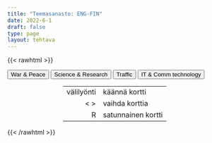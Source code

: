 ```yaml
---
title: "Teemasanasto: ENG-FIN"
date: 2022-6-1
draft: false
type: page
layout: tehtava
---
```

{{< rawhtml >}}
<link rel="stylesheet" type="text/css" href="/css/flashcard1.css"/>
<html>
 <body>
  <div id="cardArea"></div>
  <div id=valikko>
<button id="teema1">War & Peace</button>  <button id="teema2">Science & Research</button>   <button id="teema3">Traffic</button>   <button id="teema4">IT & Comm technology</button>
</div>
  <div id="lukumaara"></div>
  <div id="buttonArea" class="grid grid-cols-3"></div>

<div id="nappaimet" class="hidden lg:block" style="text-align:center; margin:0 auto; width:50%;"> 
<table>
  <tr>
    <td style="text-align:end;">välilyönti</td>
    <td>käännä kortti</td>
  </tr>
  <tr>
    <td style="text-align:end;">< ></td>
    <td>vaihda korttia</td>
  </tr>
  <tr>
    <td style="text-align:end;">R</td>
    <td>satunnainen kortti</td>
</table>

</div>

 </body>
</html>

<script> 
$(document).ready(function() {

  var currentQuestion = 0;
  var qbank = [
	["ally", "liittolainen"], 
	["ambush", "väijytys; väijyä"], 
	["ammunition", "ammukset, ampumatarvikkeet"], 
	["armed conflict", "aseellinen konflikti"], 
	["armoury", "asevarasto, asevarikko"], 
	["artillery", "tykistö"], 
	["barracks", "kasarmi, parakki"], 
	["be at war", "olla sodassa"], 
	["beat/defeat the enemy", "voittaa vihollinen"], 
	["border", "raja"], 
	["casualties", "tappiot, mieshukka"], 
	["civil war", "sisällissota"], 
	["combat", "taistelu"], 
	["conquer", "valloittaa, voittaa"], 
	["conscript", "varusmies, asevelvollinen"], 
	["curfew", "ulkonaliikkumiskielto"], 
	["declare war (on a country)", "julistaa sota"], 
	["defeat", "tappio"], 
	["defend", "puolustaa"], 
	["disarmament", "aseistariisunta"], 
	["do one’s military service", "suorittaa varusmiespalvelus"], 
	["do one’s non-military service", "suorittaa siviilipalvelus"], 
	["ethnic cleansing", "etninen puhdistus"], 
	["friendly fire", "omien tulitus"], 
	["garrison", "varuskunta"], 
	["genocide", "kansanmurha"], 
	["guerilla war", "sissisota"], 
	["infantry", "jalkaväki"], 
	["invade", "tunkeutua, hyökätä"], 
	["fleet", "laivasto, laivue"], 
	["military base", "sotilastukikohta"], 
	["missile", "ohjus"], 
	["mobilisation", "liikekannallepano"], 
	["occupation", "miehitys"], 
	["paratroopers", "laskuvarjojääkärit"], 
	["prisoner of war (POW)", "sotavanki"], 
	["rebellion", "kapina"], 
	["regiment", "rykmentti"], 
	["retreat", "vetäytyä"], 
	["sanction", "pakote, sanktio"], 
	["surrender", "antautua"], 
	["trench", "juoksuhauta, taisteluhauta"], 
	["troops", "joukot"], 
	["urban warfare", "kaupunkisota"], 
	["resistance movement", "vastarintaliike"], 
	["siege", "piiritys; piirittää"], 
	["suffer heavy losses", "kärsiä raskaita tappioita"], 
	["wage war on", "sotia"], 
	["warfare", "sodankäynti"], 
	["warmonger", "sodanlietsoja"], 
	["weaponry", "aseistus"], 
	["withdraw", "vetäytyä"], 
	["ceasefire", "tulitauko"], 
	["mediate", "sovitella, toimia välittäjänä"], 
	["negotiate", "neuvotella"], 
	["peace-keeping forces", "rauhanturvajoukot"], 
	["peace negotiations", "rauhanneuvottelut"], 
	["peace treaty", "rauhansopimus"], 
	["truce", "aselepo"], 
	["the Air Force", "ilmavoimat"], 
	["the Army", "maavoimat"], 
	["the Coast Guard", "rannikkovartiosto"], 
	["the Navy", "laivasto"], 
	["the Marine Corps", "merijalkaväki"],
    ["analysis, analyses", "analyysi, analyysit"], 
	["average", "keskiarvo"], 
	["cell", "solu"], 
	["chart, table", "taulukko"], 
	["classification", "luokittelu"], 
	["concept", "käsite"], 
	["conclusion", "johtopäätös"], 
	["conduct an experiment", "tehdä koe"], 
	["data", "tiedot"], 
	["database", "tietokanta"], 
	["discover", "löytää, keksiä"], 
	["discovery", "löytö, keksintö"], 
	["engineer", "insinööri"], 
	["evidence", "todisteet"], 
	["experiment", "koe"], 
	["genetic engineering, gene editing", "geenimanipulaatio"], 
	["hypothesis, hypotheses", "olettamus, olettamukset"], 
	["invent", "keksiä"], 
	["invention", "keksintö"], 
	["measure", "mitata"], 
	["observe", "havainnoida"], 
	["researcher", "tutkija"], 
	["scale", "asteikko"], 
	["scientific", "tieteellinen"], 
	["scientist", "tieteilijä"], 
	["statistics", "tilasto"], 
	["survey", "kyselytutkimus"], 
	["variable", "muuttuja"], 
	["accelerate", "kiihdyttää"], 
	["acceleration", "kiihtyvyys"], 
	["charge", "sähkövaraus"], 
	["circuit", "virtapiiri"], 
	["density", "tiheys"], 
	["dissolve", "liueta, sulaa, hajota"], 
	["electric current", "sähkövirta"], 
	["formula, formulae", "kaava, kaavat"], 
	["frequency", "taajuus"], 
	["friction", "kitka"], 
	["gravity", "painovoima"], 
	["inertia", "(massan) hitaus, jatkavuus"], 
	["lever", "vipu"], 
	["magnification", "suurennus"], 
	["mass", "massa"], 
	["matter", "aine, materia"], 
	["nuclear physics", "ydinfysiikka"], 
	["nucleus, nuclei", "ydin, tuma, ytimet, tumat"], 
	["orbit", "kiertorata, kiertää"], 
	["phenomenon, phenomena", "ilmiö, ilmiöt"], 
	["physicist", "fyysikko"], 
	["radiation", "säteily"], 
	["volume", "tilavuus"], 
	["velocity, speed", "nopeus, vauhti"], 
	["wavelength", "aallonpituus"], 
	["acid", "happo"], 
	["atom", "atomi"], 
	["base", "emäs"], 
	["carbon dioxide", "hiilidioksidi"], 
	["chemical reaction", "kemiallinen reaktio"], 
	["chemist", "kemisti"], 
	["compound", "yhdiste"], 
	["element", "alkuaine"], 
	["evaporate", "haihtua"], 
	["gas", "kaasu"], 
	["hydrogen", "vety"], 
	["molecule", "molekyyli"], 
	["liquid", "neste"], 
	["nitrogen", "typpi"], 
	["oxidation", "hapettuminen"], 
	["oxygen", "happi"], 
	["periodic table", "jaksollisen järjestelmän taulukko"], 
	["property", "ominaisuus"], 
	["reduction", "pelkistyminen"], 
	["saturated", "kylläinen"], 
	["solid", "kiinteä"], 
	["solution", "liuos"], 
	["substance", "aine"], 
    ["freight train", "tavarajuna"], 
	["high-speed rail", "luotijuna"], 
	["lorry (BrE), truck (AmE)", "rekka"], 
	["regional / commuter / local train", "taajamajuna"], 
	["tram", "raitiovaunu"], 
	["underground (BrE), subway (AmE)", "metro"], 
	["vehicle", "ajoneuvo"], 
	["biker", "moottoripyöräilijä, polkupyöräilijä"], 
	["co-driver", "apukuski"], 
	["commuter", "työmatkalainen"], 
	["cyclist", "pyöräilijä"], 
	["motorist", "moottoriajoneuvolla kulkeva"], 
	["passenger", "matkustaja"], 
	["pedestrian", "jalankulkija"], 
	["traffic warden", "pysäköinninvalvoja"], 
	["accelerate", "kiihdyttää"], 
	["annual inspection, vehicle safety inspection, MOT (Ministry of Safety test)", "katsastus"], 
	["annual vehicle tax", "autovero"], 
	["aviation", "ilmailu"], 
	["breathalyzer test", "puhalluskoe"], 
	["built-up area", "taajama"], 
	["bypass", "ohitustie"], 
	["car park (BrE), parking lot (AmE)", "parkkipaikka"], 
	["carpool", "kimppakyyti"], 
	["collision, crash", "kolari"], 
	["curb", "kadun reunakivi"], 
	["cycling lane", "pyörätie"], 
	["detour, diversion", "kiertotie"], 
	["driving licence (BrE), driver’s license (AmE)", "ajokortti"], 
	["driving school", "autokoulu"], 
	["fast lane", "ohituskaista"], 
	["fine, ticket", "sakko"], 
	["freight, cargo", "rahti"], 
	["gas station (AmE), service station (BrE)", "huoltoasema"], 
	["head-on collision", "nokkakolari"], 
	["highway", "valtatie, päätie"], 
	["insurance", "vakuutus"], 
	["interchange", "eritasoliittymä"], 
	["intersection, junction, crossroads", "risteys"], 
	["lane", "kaista"], 
	["lay-by (BrE), rest stop (AmE)", "levähdyspaikka"], 
	["motorway (BrE), freeway (AmE), interstate (AmE)", "moottoritie"], 
	["one-way traffic", "yksisuuntainen liikenne"], 
	["overtake (BrE), pass (AmE)", "ohittaa"], 
	["parallel parking", "taskupysäköinti"], 
	["park", "pysäköidä"], 
	["parking meter, parking app", "pysäköintimittari, pysäköintisovellus"], 
	["parking space", "pysäköintiruutu"], 
	["pavement (BrE), sidewalk (AmE)", "jalkakäytävä"], 
	["paving", "katukiveys, päällyste"], 
	["pedestrian crossing (BrE), zebra crossing (BrE), crosswalk (AmE)", "suojatie"], 
	["pile-up", "ketjukolari"], 
	["public transport", "julkinen liikenne"], 
	["rail, track", "raide"], 
	["ramp, exit", "ramppi"], 
	["reduce speed", "hidastaa, vähentää nopeutta"], 
	["refuel, fill the tank", "tankata"], 
	["right-of-way", "etuajo-oikeus"], 
	["ring road", "kehätie"], 
	["road rage", "rattiraivo"], 
	["road safety", "liikenneturvallisuus"], 
	["roadworks", "tietyö"], 
	["roundabout (BrE), traffic circle (AmE)", "kiertoliittymä, liikenneympyrä"], 
	["route", "reitti"], 
	["rush hour", "ruuhka-aika"], 
	["shotgun", "apukuskin paikka"], 
	["(hard) shoulder", "piennar"], 
	["speed camera", "nopeudenvalvontakamera"], 
	["speed limit", "nopeusrajoitus"], 
	["speed trap, radar", "tutka"], 
	["speeding", "ylinopeus"], 
	["subway (BrE), underpass (AmE)", "alikulkutunneli"], 
	["tailgating", "puskurissa roikkuminen"], 
	["toll, charge", "maksu"], 
	["traffic island", "keskikoroke"], 
	["traffic jam, congestion", "ruuhka"], 
	["traffic regulation, rule of the road", "liikennesääntö"], 
	["traffic violation", "liikennerikkomus"],
	["application", "sovellus"], 
	["attachment", "liite(tiedosto)"], 
	["backspace", "askelpalautin"], 
	["bold, boldface", "lihavointi"], 
	["bookmark", "kirjanmerkki"], 
	["browser", "selain"], 
	["cursor", "kursori"], 
	["desktop", "työpöytä"], 
	["directory", "hakemisto"], 
	["domain", "verkkotunnus"], 
	["emoji", "emoji, hymiö"], 
	["file", "tiedosto"], 
	["firewall", "palomuuri"], 
	["folder", "kansio"], 
	["font", "fontti, kirjasin"], 
	["hashtag", "aihetunniste, risuaita"], 
	["header", "otsikko"], 
	["hyperlink", "linkki"], 
	["icon", "kuvake"], 
	["italics", "kursivointi"], 
	["search engine", "hakukone"], 
	["software", "ohjelma, ohjelmisto"], 
	["spacebar", "välilyöntinäppäin"], 
	["boot, reboot", "käynnistää uudelleen"], 
	["charge", "ladata (virtaa)"], 
	["copy and paste", "kopioida ja liittää"], 
	["cut and paste", "leikata ja liittää"], 
	["crash", "kaatua, lakata toimimasta"], 
	["delete", "poistaa"], 
	["download", "ladata (itselleen esim. internetistä)"], 
	["drag and drop", "raahata ja pudottaa"], 
	["install", "asentaa"], 
	["log in, log out", "kirjautua sisään, kirjautua ulos"], 
	["refresh", "päivittää (sivu)"], 
	["update", "päivittää (ohjelmisto/ sovellus)"], 
	["upload", "ladata (omalta laitteelta esim. internetiin)"], 
	["charger", "laturi"], 
	["display, monitor", "näyttö(laite)"], 
	["docking station", "telakka"], 
	["flash drive", "muistitikku"], 
	["hardware", "laitteisto"], 
	["headset", "kuulokemikrofoni"], 
	["keyboard", "näppäimistö"], 
	["laptop", "kannettava tietokone"], 
	["screen", "näyttö, ruutu"], 
	["algorithm", "algoritmi"], 
	["artificial intelligence, AI", "tekoäly"], 
	["authentication", "todennus"], 
	["bandwidth", "kaista, siirtonopeus"], 
	["bit", "bitti"], 
	["broadband", "laajakaista"], 
	["byte", "tavu"], 
	["cookie", "eväste"], 
	["cyber safety, cyber security", "tietoturva"], 
	["encryption", "salaus"], 
	["malware", "haittaohjelma"], 
	["moderator", "moderaattori"], 
	["network", "verkko"], 
	["online", "verkossa"], 
	["phishing", "tietojenkalastelu"], 
	["programming", "ohjelmointi"], 
	["spam", "roskaposti"], 
	["spreadsheet", "taulukkolaskenta"], 
	["spyware", "vakoiluohjelma"], 
	["Wi-Fi", "langaton verkko"], 
	["word processing", "tekstinkäsittely"], 
];

  beginActivity();
  edellinen();
  random();
  seuraava();
  kortinVaihto();

  	$("#teema1").on("mousedown", function(){
	currentQuestion = 0;
    beginActivity();
    })
    $("#teema2").on("mousedown", function(){
    currentQuestion = 83;
    beginActivity();
    })
    $("#teema3").on("mousedown", function(){
    currentQuestion = 162;
    beginActivity();
    })
    $("#teema4").on("mousedown", function(){
    currentQuestion = 245;
    beginActivity();
    })

  window.addEventListener('keydown', (e) => {
    if (e.keyCode === 32 && e.target === document.body) {
      e.preventDefault();
    }
  });

  document.body.onkeydown = function(event) {
    event = event || window.event;
    var keycode = event.charCode || event.keyCode;
    if (keycode === 37 && currentQuestion > 0) {
      currentQuestion--;
      beginActivity();
    }

    if (keycode === 82) {
      var randomNumber = Math.floor(Math.random() * qbank.length);
      currentQuestion = randomNumber;
      beginActivity();
    }

    if (keycode === 39 && currentQuestion < qbank.length - 1) {
      currentQuestion++;
      beginActivity();
    }

    if (keycode === 32) {
      var parentDiv = document.getElementById("cardArea");
      var childDiv = document.getElementById("card1");
      if (parentDiv.contains(childDiv)) {
        $("#cardArea").empty()
        $("#cardArea").append('<div id="card2" class="card">' + qbank[currentQuestion][1] + '</div>')
        $("#card2").css("background-color", "#00473c")
      } else {
        $("#cardArea").empty()
        $("#cardArea").append('<div id="card1" class="card">' + qbank[currentQuestion][0] + '</div>')
        $("#card1").css("background-color", "#1F2937")
      }
    }

  }
 	function beginActivity() {
    $("#cardArea").empty();
    $("#cardArea").append('<div id="card1" class="card">' + qbank[currentQuestion][0] + '</div>');
    $("#card1").css("background-color", "#1F2937");
    $("#lukumaara").empty();
    var korttia = document.createElement('div')
    korttia.innerHTML = currentQuestion + 1 + " / " + qbank.length;
    document.getElementById('lukumaara').appendChild(korttia);
  }

  function kortinVaihto() {
    $("#cardArea").on("click", function() {
      var parentDiv = document.getElementById("cardArea");
      var childDiv = document.getElementById("card1");
      if (parentDiv.contains(childDiv)) {
        $("#cardArea").empty()
        $("#cardArea").append('<div id="card2" class="card">' + qbank[currentQuestion][1] + '</div>')
        $("#card2").css("background-color", "#00473c")
      } else {
        $("#cardArea").empty()
        $("#cardArea").append('<div id="card1" class="card">' + qbank[currentQuestion][0] + '</div>')
        $("#card1").css("background-color", "#1F2937")
      }
    })
  }


  function edellinen() {
    $("#buttonArea").append('<div id="prevButton">Edellinen</div>');
    $("#prevButton").on("click", function() {
      if (currentQuestion > 0) {
        currentQuestion--;
        beginActivity();
      }
    })
  }

  function random() {
    $("#buttonArea").append('<div id="random">Random</div>');
    $("#random").on("click", function() {
      var randomNumber = Math.floor(Math.random() * qbank.length);
      currentQuestion = randomNumber;
      beginActivity();
    })
  }

  function seuraava() {
    $("#buttonArea").append('<div id="nextButton">Seuraava</div>');
    $("#nextButton").on("click", function() {
      if (currentQuestion < qbank.length - 1) {
        currentQuestion++;
        beginActivity();
      }
    })
  }
})
</script>

{{< /rawhtml >}}